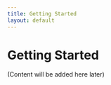 ```yaml
---
title: Getting Started
layout: default
---
```


# Getting Started

(Content will be added here later)
